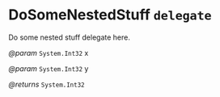 # DoSomeNestedStuff `delegate`

Do some nested stuff delegate here.

*@param* `System.Int32` x

*@param* `System.Int32` y

*@returns* `System.Int32`